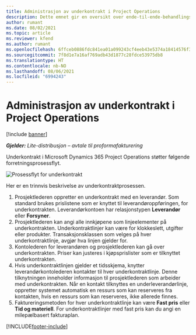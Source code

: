 ```yaml
---
title: Administrasjon av underkontrakt i Project Operations
description: Dette emnet gir en oversikt over ende-til-ende-behandlingsprosessen for underkontrakter i Microsoft Dynamics 365 Project Operations.
author: rumant
ms.date: 08/02/2021
ms.topic: article
ms.reviewer: kfend
ms.author: rumant
ms.openlocfilehash: 6ffceb0886fdc841ea01a099243cf4eeb43e5374a18414576f3639a3e50857fd
ms.sourcegitcommit: 7f8d1e7a16af769adb43d1877c28fdce53975db8
ms.translationtype: HT
ms.contentlocale: nb-NO
ms.lasthandoff: 08/06/2021
ms.locfileid: "6994243"
---
```

# <a name="subcontract-management-in-project-operations"></a>Administrasjon av underkontrakt i Project Operations

[!include [banner](../../includes/dataverse-preview.md)]

_**Gjelder:** Lite-distribusjon – avtale til proformafakturering_

Underkontrakt i Microsoft Dynamics 365 Project Operations støtter følgende forretningsprosessflyt.

![Prosessflyt for underkontrakt](../media/SubcontractingProcessFlow.png)

Her er en trinnvis beskrivelse av underkontraktprosessen.

1. Prosjektlederen oppretter en underkontrakt med en leverandør. Som standard brukes prislistene som er knyttet til leverandøroppføringen, for underkontrakten. Leverandørkontoen har relasjonstypen **Leverandør** eller **Forsyner**.
2. Prosjektlederen kan angi alle innkjøpene som linjeelementer på underkontrakten. Underkontraktlinjer kan være for klokkeslett, utgifter eller produkter. Transaksjonsklassen som velges på hver underkontraktlinje, avgjør hva linjen gjelder for.
3. Kontolederen for leverandøren og prosjektlederen kan gå over underkontrakten. Priser kan justeres i kjøpsprislister som er tilknyttet underkontrakten.
4. Hvis underkontraktlinjen gjelder et tidsskjema, knytter leverandørkontolederen kontakter til hver underkontraktlinje. Denne tilknytningen inneholder informasjon til prosjektlederen som arbeider med underkontrakten. Når en kontakt tilknyttes en underleverandørlinje, oppretter systemet automatisk en ressurs som kan reserveres fra kontakten, hvis en ressurs som kan reserveres, ikke allerede finnes.
5. Faktureringsmetoden for hver underkontraktlinje kan være **Fast pris** eller **Tid og materiell**. For underkontraktlinjer med fast pris kan du angi en milepælbasert fakturaplan.

[!INCLUDE[footer-include](../../includes/footer-banner.md)]
